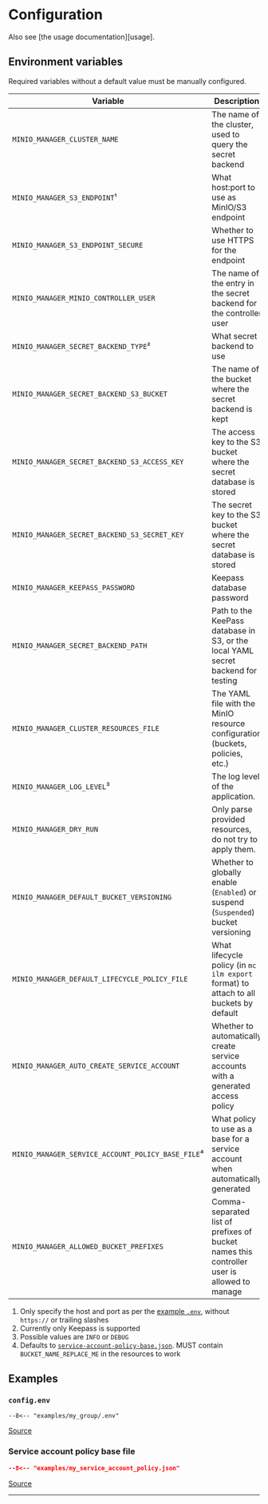 # Configuration

Also see [the usage documentation][usage].

## Environment variables

Required variables without a default value must be manually configured.

| **Variable**                                      | **Description**                                                                            | **Required** | **Default**                        |
|---------------------------------------------------|--------------------------------------------------------------------------------------------|--------------|------------------------------------|
| `MINIO_MANAGER_CLUSTER_NAME`                      | The name of the cluster, used to query the secret backend                                  | Yes          |                                    |
| `MINIO_MANAGER_S3_ENDPOINT`¹                      | What host:port to use as MinIO/S3 endpoint                                                 | Yes          |                                    |
| `MINIO_MANAGER_S3_ENDPOINT_SECURE`                | Whether to use HTTPS for the endpoint                                                      | Yes          | `True`                             |
| `MINIO_MANAGER_MINIO_CONTROLLER_USER`             | The name of the entry in the secret backend for the controller user                        | Yes          |                                    |
| `MINIO_MANAGER_SECRET_BACKEND_TYPE`²              | What secret backend to use                                                                 | Yes          |                                    |
| `MINIO_MANAGER_SECRET_BACKEND_S3_BUCKET`          | The name of the bucket where the secret backend is kept                                    | Yes          | `minio-manager-secrets`            |
| `MINIO_MANAGER_SECRET_BACKEND_S3_ACCESS_KEY`      | The access key to the S3 bucket where the secret database is stored                        | Yes          |                                    |
| `MINIO_MANAGER_SECRET_BACKEND_S3_SECRET_KEY`      | The secret key to the S3 bucket where the secret database is stored                        | Yes          |                                    |
| `MINIO_MANAGER_KEEPASS_PASSWORD`                  | Keepass database password                                                                  | With Keepass |                                    |
| `MINIO_MANAGER_SECRET_BACKEND_PATH`               | Path to the KeePass database in S3, or the local YAML secret backend for testing           | Yes          | `secrets.kdbx`                     |
| `MINIO_MANAGER_CLUSTER_RESOURCES_FILE`            | The YAML file with the MinIO resource configuration (buckets, policies, etc.)              | Yes          | `resources.yaml`                   |
| `MINIO_MANAGER_LOG_LEVEL`³                        | The log level of the application.                                                          | No           | `INFO`                             |
| `MINIO_MANAGER_DRY_RUN`                           | Only parse provided resources, do not try to apply them.                                   | No           | `False`                            |
| `MINIO_MANAGER_DEFAULT_BUCKET_VERSIONING`         | Whether to globally enable (`Enabled`) or suspend (`Suspended`) bucket versioning          | Yes          | `Suspended`                        |
| `MINIO_MANAGER_DEFAULT_LIFECYCLE_POLICY_FILE`     | What lifecycle policy (in `mc ilm export` format) to attach to all buckets by default      | No           |                                    |
| `MINIO_MANAGER_AUTO_CREATE_SERVICE_ACCOUNT`       | Whether to automatically create service accounts with a generated access policy            | No           | `True`                             |
| `MINIO_MANAGER_SERVICE_ACCOUNT_POLICY_BASE_FILE`⁴ | What policy to use as a base for a service account when automatically generated            | No           | `service-account-policy-base.json` |
| `MINIO_MANAGER_ALLOWED_BUCKET_PREFIXES`           | Comma-separated list of prefixes of bucket names this controller user is allowed to manage | No           | `""`                               |

1. Only specify the host and port as per the [example `.env`](#configenv), without `https://` or trailing slashes
2. Currently only Keepass is supported
3. Possible values are `INFO` or `DEBUG`
4. Defaults to [`service-account-policy-base.json`][service-account-policy-base]. MUST contain `BUCKET_NAME_REPLACE_ME` in the resources to work

## Examples

### `config.env`

``` shell
--8<-- "examples/my_group/.env"
```

[Source][example-config-env]


### Service account policy base file

``` json
--8<-- "examples/my_service_account_policy.json"
```

[Source][service-account-policy-base]

---

[example-config-env]: https://github.com/Alveel/minio-manager/blob/main/examples/my_group/.env
[example-resources-yaml]: https://github.com/Alveel/minio-manager/blob/main/examples/my_group/resources.yaml
[service-account-policy-base]: https://github.com/Alveel/minio-manager/blob/main/minio_manager/resources/service-account-policy-base.py
